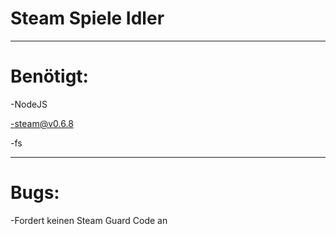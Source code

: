 # Steam Spiele Idler
________
# Benötigt:

-NodeJS

-steam@v0.6.8

-fs
________
# Bugs:

-Fordert keinen Steam Guard Code an
